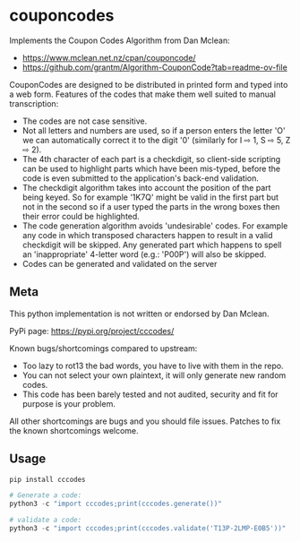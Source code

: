 # couponcodes

Implements the Coupon Codes Algorithm from Dan Mclean:

- https://www.mclean.net.nz/cpan/couponcode/
- https://github.com/grantm/Algorithm-CouponCode?tab=readme-ov-file

CouponCodes are designed to be distributed in printed form and typed into a web form. Features of the codes that make them well suited to manual transcription:

- The codes are not case sensitive.
- Not all letters and numbers are used, so if a person enters the letter 'O' we can automatically correct it to the digit '0' (similarly for I ⇨ 1, S ⇨ 5, Z ⇨ 2).
- The 4th character of each part is a checkdigit, so client-side scripting can be used to highlight parts which have been mis-typed, before the code is even submitted to the application's back-end validation.
- The checkdigit algorithm takes into account the position of the part being keyed. So for example '1K7Q' might be valid in the first part but not in the second so if a user typed the parts in the wrong boxes then their error could be highlighted.
- The code generation algorithm avoids 'undesirable' codes. For example any code in which transposed characters happen to result in a valid checkdigit will be skipped. Any generated part which happens to spell an 'inappropriate' 4-letter word (e.g.: 'P00P') will also be skipped.
- Codes can be generated and validated on the server

## Meta

This python implementation is not written or endorsed by Dan Mclean.

PyPi page: https://pypi.org/project/cccodes/

Known bugs/shortcomings compared to upstream:

- Too lazy to rot13 the bad words, you have to live with them in the repo.
- You can not select your own plaintext, it will only generate new random codes.
- This code has been barely tested and not audited, security and fit for purpose is your problem.

All other shortcomings are bugs and you should file issues.
Patches to fix the known shortcomings welcome.

## Usage

```python
pip install cccodes

# Generate a code:
python3 -c "import cccodes;print(cccodes.generate())"

# validate a code:
python3 -c "import cccodes;print(cccodes.validate('T13P-2LMP-E0B5'))"
```
